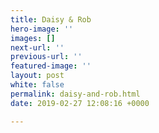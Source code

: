 ```yaml
---
title: Daisy & Rob
hero-image: ''
images: []
next-url: ''
previous-url: ''
featured-image: ''
layout: post
white: false
permalink: daisy-and-rob.html
date: 2019-02-27 12:08:16 +0000

---
```

